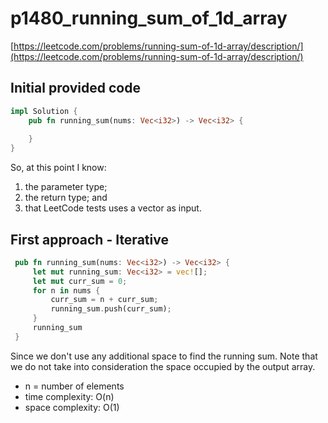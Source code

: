 # p1480_running_sum_of_1d_array
[https://leetcode.com/problems/running-sum-of-1d-array/description/](https://leetcode.com/problems/running-sum-of-1d-array/description/)

## Initial provided code
```Rust
impl Solution {
    pub fn running_sum(nums: Vec<i32>) -> Vec<i32> {
        
    }
}
```

So, at this point I know:
1. the parameter type;
2. the return type; and 
3. that LeetCode tests uses a vector as input.

## First approach - Iterative

```Rust
 pub fn running_sum(nums: Vec<i32>) -> Vec<i32> {
     let mut running_sum: Vec<i32> = vec![];
     let mut curr_sum = 0;
     for n in nums {
         curr_sum = n + curr_sum;
         running_sum.push(curr_sum);
     }
     running_sum
 }
```
Since we don't use any additional space to find the running sum. Note that we do not take into consideration the space occupied by the output array.

- n = number of elements
- time complexity: O(n)
- space complexity: O(1)